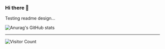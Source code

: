 ### Hi there 👋

Testing readme design...

![Anurag's GitHub stats](https://github-readme-stats.vercel.app/api?username=furs1da&show_icons=true&theme=tokyonight)


<hr/>

![Visitor Count](https://profile-counter.glitch.me/{furs1da}/count.svg)
